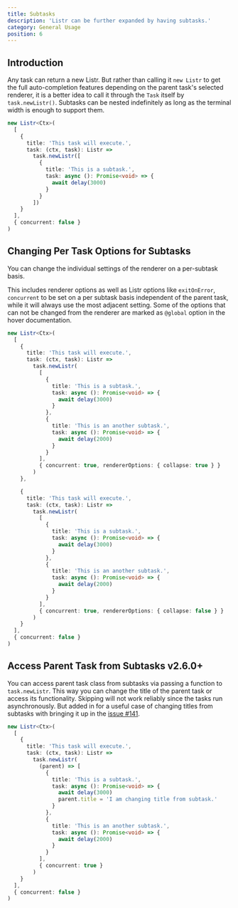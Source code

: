 ```yaml
---
title: Subtasks
description: 'Listr can be further expanded by having subtasks.'
category: General Usage
position: 6
---
```


## Introduction

Any task can return a new Listr. But rather than calling it `new Listr` to get the full auto-completion features depending on the parent task's selected renderer, it is a better idea to call it through the `Task` itself by `task.newListr()`. Subtasks can be nested indefinitely as long as the terminal width is enough to support them.

<ExampleAlert :example="{ link: 'https://github.com/cenk1cenk2/listr2/tree/master/examples/subtasks.example.ts', name: 'examples section' }"></ExampleAlert>

```typescript
new Listr<Ctx>(
  [
    {
      title: 'This task will execute.',
      task: (ctx, task): Listr =>
        task.newListr([
          {
            title: 'This is a subtask.',
            task: async (): Promise<void> => {
              await delay(3000)
            }
          }
        ])
    }
  ],
  { concurrent: false }
)
```

## Changing Per Task Options for Subtasks

You can change the individual settings of the renderer on a per-subtask basis.

This includes renderer options as well as Listr options like `exitOnError`, `concurrent` to be set on a per subtask basis independent of the parent task, while it will always use the most adjacent setting. Some of the options that can not be changed from the renderer are marked as `@global` option in the hover documentation.

```typescript
new Listr<Ctx>(
  [
    {
      title: 'This task will execute.',
      task: (ctx, task): Listr =>
        task.newListr(
          [
            {
              title: 'This is a subtask.',
              task: async (): Promise<void> => {
                await delay(3000)
              }
            },
            {
              title: 'This is an another subtask.',
              task: async (): Promise<void> => {
                await delay(2000)
              }
            }
          ],
          { concurrent: true, rendererOptions: { collapse: true } }
        )
    },

    {
      title: 'This task will execute.',
      task: (ctx, task): Listr =>
        task.newListr(
          [
            {
              title: 'This is a subtask.',
              task: async (): Promise<void> => {
                await delay(3000)
              }
            },
            {
              title: 'This is an another subtask.',
              task: async (): Promise<void> => {
                await delay(2000)
              }
            }
          ],
          { concurrent: true, rendererOptions: { collapse: false } }
        )
    }
  ],
  { concurrent: false }
)
```

<ExampleAlert :example="{ link: '/general-usage/handling-errors', name: 'throw errors section' }"></ExampleAlert>

## Access Parent Task from Subtasks <badge>v2.6.0+</badge>

You can access parent task class from subtasks via passing a function to `task.newListr`. This way you can change the title of the parent task or access its functionality. Skipping will not work reliably since the tasks run asynchronously. But added in for a useful case of changing titles from subtasks with bringing it up in the [issue #141](https://github.com/cenk1cenk2/listr2/issues/141).

```typescript
new Listr<Ctx>(
  [
    {
      title: 'This task will execute.',
      task: (ctx, task): Listr =>
        task.newListr(
          (parent) => [
            {
              title: 'This is a subtask.',
              task: async (): Promise<void> => {
                await delay(3000)
                parent.title = 'I am changing title from subtask.'
              }
            },
            {
              title: 'This is an another subtask.',
              task: async (): Promise<void> => {
                await delay(2000)
              }
            }
          ],
          { concurrent: true }
        )
    }
  ],
  { concurrent: false }
)
```
